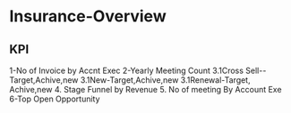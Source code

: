 # Insurance-Overview

## KPI

1-No of Invoice by Accnt Exec
2-Yearly Meeting Count
3.1Cross Sell--Target,Achive,new
3.1New-Target,Achive,new
3.1Renewal-Target, Achive,new
4. Stage Funnel by Revenue
5. No of meeting By Account Exe
6-Top Open Opportunity
